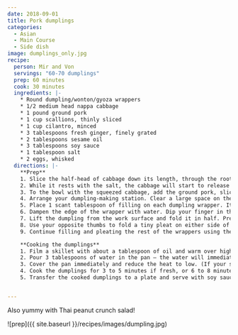 ```yaml
---
date: 2018-09-01
title: Pork dumplings
categories:
  - Asian
  - Main Course
  - Side dish
image: dumplings_only.jpg
recipe:
  person: Mir and Von
  servings: "60-70 dumplings"
  prep: 60 minutes
  cook: 30 minutes
  ingredients: |-
    * Round dumpling/wonton/gyoza wrappers
    * 1/2 medium head nappa cabbage
    * 1 pound ground pork
    * 1 cup scallions, thinly sliced
    * 1 cup cilantro, minced
    * 3 tablespoons fresh ginger, finely grated
    * 2 tablespoons sesame oil
    * 3 tablespoons soy sauce
    * 1 tablespoon salt
    * 2 eggs, whisked
  directions: |-
    **Prep**
    1. Slice the half-head of cabbage down its length, through the root, to make 2 quarters. Then slice each quarter into very thin strips, cutting cross-wise. Toss the slices with the salt in a large mixing bowl and set aside for 5 to 10 minutes.
    2. While it rests with the salt, the cabbage will start to release liquid. When it's ready, grab handfuls of the cabbage and squeeze out the water. Transfer the squeezed cabbage to a mixing bowl.
    3. To the bowl with the squeezed cabbage, add the ground pork, sliced scallions, cilantro, soy sauce, ginger, sesame oil, and eggs. Work the mixture together with your hands until fully combined.
    4. Arrange your dumpling-making station. Clear a large space on the counter. Set a small bowl of water, the bowl of filling, and a parchment-lined baking sheet nearby. Open the package of dumpling wrappers and arrange a few on the work space in front of you.
    5. Place 1 scant tablespoon of filling on each dumpling wrapper. It doesn't look like much filling, but using any more gets messy and makes the dumplings hard to pleat closed! Once you get the hang of pleating the dumplings, you can try adding a bit more.
    6. Dampen the edge of the wrapper with water. Dip your finger in the bowl of water and run it around the edge of the dumpling. This will help it to seal closed.
    7. Lift the dumpling from the work surface and fold it in half. Press the top closed.
    8. Use your opposite thumbs to fold a tiny pleat on either side of the dumpling, then press firmly to seal the dumpling closed. You may need to dab a little water under the pleat to make it stick closed.
    9. Continue filling and pleating the rest of the wrappers using the remaining filling. As you finish each dumpling, line it up on the parchment-lined baking sheet.

    **Cooking the dumplings**
    1. Film a skillet with about a tablespoon of oil and warm over high heat. When the oil is shimmering, arrange the dumplings in the pan as close as they'll fit without actually touching. Cook until the bottoms have turned brown and golden.
    2. Pour 3 tablespoons of water in the pan — the water will immediately sizzle and begin to steam.
    3. Cover the pan immediately and reduce the heat to low. (If your skillet doesn't have a lid, cover with a baking sheet.)
    4. Cook the dumplings for 3 to 5 minutes if fresh, or 6 to 8 minutes if frozen. When done, the wrappers will appear translucent and noodle-like; the filling will be opaque and warmed through (you can cut one open to check).
    5. Transfer the cooked dumplings to a plate and serve with soy sauce or other dipping sauce.


---
```


Also yummy with Thai peanut crunch salad!

![prep]({{ site.baseurl }}/recipes/images/dumpling.jpg)
